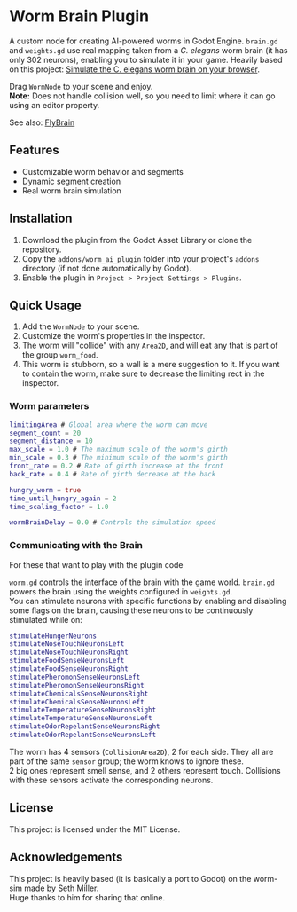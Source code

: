 # Worm Brain Plugin
A custom node for creating AI-powered worms in Godot Engine.
`brain.gd` and `weights.gd` use real mapping taken from a *C. elegans* worm brain (it has only 302 neurons), enabling you to simulate it in your game.
Heavily based on this project: [Simulate the C. elegans worm brain on your browser](https://github.com/heyseth/worm-sim).

Drag `WormNode` to your scene and enjoy.  
**Note:** Does not handle collision well, so you need to limit where it can go using an editor property.   
  
See also: [FlyBrain](https://github.com/leparlon/flybrain)
## Features
- Customizable worm behavior and segments
- Dynamic segment creation
- Real worm brain simulation

## Installation
1. Download the plugin from the Godot Asset Library or clone the repository.
2. Copy the `addons/worm_ai_plugin` folder into your project's `addons` directory (if not done automatically by Godot).
3. Enable the plugin in `Project > Project Settings > Plugins`.

## Quick Usage
1. Add the `WormNode` to your scene.
2. Customize the worm's properties in the inspector.
3. The worm will "collide" with any `Area2D`, and will eat any that is part of the group `worm_food`.
4. This worm is stubborn, so a wall is a mere suggestion to it. If you want to contain the worm, make sure to decrease the limiting rect in the inspector.

### Worm parameters
```gd
limitingArea # Global area where the worm can move
segment_count = 20
segment_distance = 10 
max_scale = 1.0 # The maximum scale of the worm's girth
min_scale = 0.3 # The minimum scale of the worm's girth
front_rate = 0.2 # Rate of girth increase at the front
back_rate = 0.4 # Rate of girth decrease at the back

hungry_worm = true
time_until_hungry_again = 2
time_scaling_factor = 1.0

wormBrainDelay = 0.0 # Controls the simulation speed
```

### Communicating with the Brain
For these that want to play with the plugin code

`worm.gd` controls the interface of the brain with the game world. 
`brain.gd` powers the brain using the weights configured in `weights.gd`.  
You can stimulate neurons with specific functions by enabling and disabling some flags on the brain, causing these neurons to be continuously stimulated while on:

```gd
stimulateHungerNeurons
stimulateNoseTouchNeuronsLeft
stimulateNoseTouchNeuronsRight
stimulateFoodSenseNeuronsLeft
stimulateFoodSenseNeuronsRight
stimulatePheromonSenseNeuronsLeft
stimulatePheromonSenseNeuronsRight
stimulateChemicalsSenseNeuronsRight
stimulateChemicalsSenseNeuronsLeft
stimulateTemperatureSenseNeuronsRight
stimulateTemperatureSenseNeuronsLeft
stimulateOdorRepelantSenseNeuronsRight
stimulateOdorRepelantSenseNeuronsLeft
```

The worm has 4 sensors (`CollisionArea2D`), 2 for each side. They all are part of the same `sensor` group; the worm knows to ignore these.  
2 big ones represent smell sense, and 2 others represent touch. Collisions with these sensors activate the corresponding neurons.

## License
This project is licensed under the MIT License.

## Acknowledgements
This project is heavily based (it is basically a port to Godot) on the worm-sim made by Seth Miller.  
Huge thanks to him for sharing that online.
